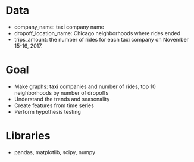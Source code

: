 
# Data
- company_name: taxi company name
- dropoff_location_name: Chicago neighborhoods where rides ended
- trips_amount: the number of rides for each taxi company on November 15-16, 2017.

# Goal
- Make graphs: taxi companies and number of rides, top 10 neighborhoods by number of dropoffs
- Understand the trends and seasonality 
- Create features from time series
- Perform hypothesis testing

# Libraries
- pandas, matplotlib, scipy, numpy
